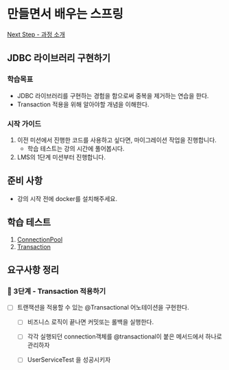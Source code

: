 # 만들면서 배우는 스프링
[Next Step - 과정 소개](https://edu.nextstep.camp/c/4YUvqn9V)

## JDBC 라이브러리 구현하기

### 학습목표
- JDBC 라이브러리를 구현하는 경험을 함으로써 중복을 제거하는 연습을 한다.
- Transaction 적용을 위해 알아야할 개념을 이해한다.

### 시작 가이드
1. 이전 미션에서 진행한 코드를 사용하고 싶다면, 마이그레이션 작업을 진행합니다.
    - 학습 테스트는 강의 시간에 풀어봅시다.
2. LMS의 1단계 미션부터 진행합니다.

## 준비 사항
- 강의 시작 전에 docker를 설치해주세요.

## 학습 테스트
1. [ConnectionPool](study/src/test/java/connectionpool)
2. [Transaction](study/src/test/java/transaction)

## 요구사항 정리
### 🚀 3단계 - Transaction 적용하기

- [ ] 트랜잭션을 적용할 수 있는 @Transactional 어노테이션을 구현한다.
   - [ ] 비즈니스 로직이 끝나면 커밋또는 롤백을 실행한다.
   - [ ] 각각 실행되던 connection객체를 @transactional이 붙은 메서드에서 하나로 관리하자
   - [ ] UserServiceTest 을 성공시키자


